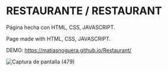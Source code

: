 # RESTAURANTE / RESTAURANT

Página hecha con HTML, CSS, JAVASCRIPT. 

Page made with HTML, CSS, JAVASCRIPT.

DEMO: https://matiasnoguera.github.io/Restaurant/


![Captura de pantalla (479)](https://github.com/user-attachments/assets/f1796406-5764-4a71-be16-bb07467bba46)
